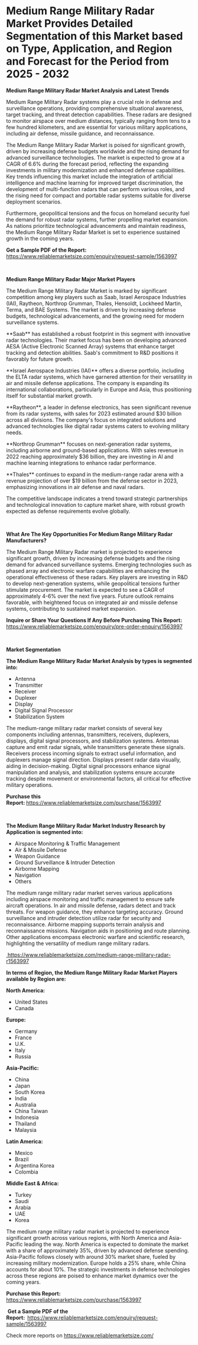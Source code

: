<p><h1>Medium Range Military Radar Market Provides Detailed Segmentation of this Market based on Type, Application, and Region and Forecast for the Period from 2025 - 2032</h1></p><p><strong>Medium Range Military Radar Market Analysis and Latest Trends</strong></p>
<p><p>Medium Range Military Radar systems play a crucial role in defense and surveillance operations, providing comprehensive situational awareness, target tracking, and threat detection capabilities. These radars are designed to monitor airspace over medium distances, typically ranging from tens to a few hundred kilometers, and are essential for various military applications, including air defense, missile guidance, and reconnaissance.</p><p>The Medium Range Military Radar Market is poised for significant growth, driven by increasing defense budgets worldwide and the rising demand for advanced surveillance technologies. The market is expected to grow at a CAGR of 6.6% during the forecast period, reflecting the expanding investments in military modernization and enhanced defense capabilities. Key trends influencing this market include the integration of artificial intelligence and machine learning for improved target discrimination, the development of multi-function radars that can perform various roles, and the rising need for compact and portable radar systems suitable for diverse deployment scenarios.</p><p>Furthermore, geopolitical tensions and the focus on homeland security fuel the demand for robust radar systems, further propelling market expansion. As nations prioritize technological advancements and maintain readiness, the Medium Range Military Radar Market is set to experience sustained growth in the coming years.</p></p>
<p><strong>Get a Sample PDF of the Report:&nbsp;</strong> <a href="https://www.reliablemarketsize.com/enquiry/request-sample/1563997?utm_campaign=2003&utm_medium=2&utm_source=Github&utm_content=ia&utm_term=27022025&utm_id=medium-range-military-radar">https://www.reliablemarketsize.com/enquiry/request-sample/1563997</a></p>
<p>&nbsp;</p>
<p><strong>Medium Range Military Radar Major Market Players</strong></p>
<p><p>The Medium Range Military Radar Market is marked by significant competition among key players such as Saab, Israel Aerospace Industries (IAI), Raytheon, Northrop Grumman, Thales, Hensoldt, Lockheed Martin, Terma, and BAE Systems. The market is driven by increasing defense budgets, technological advancements, and the growing need for modern surveillance systems.</p><p>**Saab** has established a robust footprint in this segment with innovative radar technologies. Their market focus has been on developing advanced AESA (Active Electronic Scanned Array) systems that enhance target tracking and detection abilities. Saab's commitment to R&D positions it favorably for future growth.</p><p>**Israel Aerospace Industries (IAI)** offers a diverse portfolio, including the ELTA radar systems, which have garnered attention for their versatility in air and missile defense applications. The company is expanding its international collaborations, particularly in Europe and Asia, thus positioning itself for substantial market growth.</p><p>**Raytheon**, a leader in defense electronics, has seen significant revenue from its radar systems, with sales for 2023 estimated around $30 billion across all divisions. The company's focus on integrated solutions and advanced technologies like digital radar systems caters to evolving military needs.</p><p>**Northrop Grumman** focuses on next-generation radar systems, including airborne and ground-based applications. With sales revenue in 2022 reaching approximately $36 billion, they are investing in AI and machine learning integrations to enhance radar performance.</p><p>**Thales** continues to expand in the medium-range radar arena with a revenue projection of over $19 billion from the defense sector in 2023, emphasizing innovations in air defense and naval radars.</p><p>The competitive landscape indicates a trend toward strategic partnerships and technological innovation to capture market share, with robust growth expected as defense requirements evolve globally.</p></p>
<p>&nbsp;</p>
<p><strong>What Are The Key Opportunities For Medium Range Military Radar Manufacturers?</strong></p>
<p><p>The Medium Range Military Radar market is projected to experience significant growth, driven by increasing defense budgets and the rising demand for advanced surveillance systems. Emerging technologies such as phased array and electronic warfare capabilities are enhancing the operational effectiveness of these radars. Key players are investing in R&D to develop next-generation systems, while geopolitical tensions further stimulate procurement. The market is expected to see a CAGR of approximately 4-6% over the next five years. Future outlook remains favorable, with heightened focus on integrated air and missile defense systems, contributing to sustained market expansion.</p></p>
<p><strong>Inquire or Share Your Questions If Any Before Purchasing This Report:</strong> <a href="https://www.reliablemarketsize.com/enquiry/pre-order-enquiry/1563997?utm_campaign=2003&utm_medium=2&utm_source=Github&utm_content=ia&utm_term=27022025&utm_id=medium-range-military-radar">https://www.reliablemarketsize.com/enquiry/pre-order-enquiry/1563997</a></p>
<p>&nbsp;</p>
<p><strong>Market Segmentation</strong></p>
<p><strong>The Medium Range Military Radar Market Analysis by types is segmented into:</strong></p>
<p><ul><li>Antenna</li><li>Transmitter</li><li>Receiver</li><li>Duplexer</li><li>Display</li><li>Digital Signal Processor</li><li>Stabilization System</li></ul></p>
<p><p>The medium-range military radar market consists of several key components including antennas, transmitters, receivers, duplexers, displays, digital signal processors, and stabilization systems. Antennas capture and emit radar signals, while transmitters generate these signals. Receivers process incoming signals to extract useful information, and duplexers manage signal direction. Displays present radar data visually, aiding in decision-making. Digital signal processors enhance signal manipulation and analysis, and stabilization systems ensure accurate tracking despite movement or environmental factors, all critical for effective military operations.</p></p>
<p><strong>Purchase this Report:&nbsp;</strong><a href="https://www.reliablemarketsize.com/purchase/1563997?utm_campaign=2003&utm_medium=2&utm_source=Github&utm_content=ia&utm_term=27022025&utm_id=medium-range-military-radar">https://www.reliablemarketsize.com/purchase/1563997</a></p>
<p>&nbsp;</p>
<p><strong>The Medium Range Military Radar Market Industry Research by Application is segmented into:</strong></p>
<p><ul><li>Airspace Monitoring & Traffic Management</li><li>Air & Missile Defense</li><li>Weapon Guidance</li><li>Ground Surveillance & Intruder Detection</li><li>Airborne Mapping</li><li>Navigation</li><li>Others</li></ul></p>
<p><p>The medium range military radar market serves various applications including airspace monitoring and traffic management to ensure safe aircraft operations. In air and missile defense, radars detect and track threats. For weapon guidance, they enhance targeting accuracy. Ground surveillance and intruder detection utilize radar for security and reconnaissance. Airborne mapping supports terrain analysis and reconnaissance missions. Navigation aids in positioning and route planning. Other applications encompass electronic warfare and scientific research, highlighting the versatility of medium range military radars.</p></p>
<p><a href="https://www.reliablemarketsize.com/medium-range-military-radar-r1563997?utm_campaign=2003&utm_medium=2&utm_source=Github&utm_content=ia&utm_term=27022025&utm_id=medium-range-military-radar">&nbsp;https://www.reliablemarketsize.com/medium-range-military-radar-r1563997</a></p>
<p><strong>In terms of Region, the Medium Range Military Radar Market Players available by Region are:</strong></p>
<p>
    <p> <strong> North America: </strong>
        <ul>
            <li>United States</li>
            <li>Canada</li>
        </ul>
        </p> 
    <p> <strong> Europe: </strong>
        <ul>
            <li>Germany</li>
            <li>France</li>
            <li>U.K.</li>
            <li>Italy</li>
            <li>Russia</li>
        </ul>
        </p> 
    <p> <strong> Asia-Pacific: </strong>
        <ul>
            <li>China</li>
            <li>Japan</li>
            <li>South Korea</li>
            <li>India</li>
            <li>Australia</li>
            <li>China Taiwan</li>
            <li>Indonesia</li>
            <li>Thailand</li>
            <li>Malaysia</li>
        </ul>
        </p> 
    <p> <strong> Latin America: </strong>
        <ul>
            <li>Mexico</li>
            <li>Brazil</li>
            <li>Argentina Korea</li>
            <li>Colombia</li>
        </ul>
        </p> 
    <p> <strong> Middle East & Africa: </strong>
        <ul>
            <li>Turkey</li>
            <li>Saudi</li>
            <li>Arabia</li>
            <li>UAE</li>
            <li>Korea</li>
        </ul>
    </p>
    </p>
<p><p>The medium range military radar market is projected to experience significant growth across various regions, with North America and Asia-Pacific leading the way. North America is expected to dominate the market with a share of approximately 35%, driven by advanced defense spending. Asia-Pacific follows closely with around 30% market share, fueled by increasing military modernization. Europe holds a 25% share, while China accounts for about 10%. The strategic investments in defense technologies across these regions are poised to enhance market dynamics over the coming years.</p></p>
<p><strong>Purchase this Report: </strong><a href="https://www.reliablemarketsize.com/purchase/1563997?utm_campaign=2003&utm_medium=2&utm_source=Github&utm_content=ia&utm_term=27022025&utm_id=medium-range-military-radar">https://www.reliablemarketsize.com/purchase/1563997</a></p>
<p>&nbsp;<strong>Get a Sample PDF of the Report:&nbsp;&nbsp;</strong><a href="https://www.reliablemarketsize.com/enquiry/request-sample/1563997?utm_campaign=2003&utm_medium=2&utm_source=Github&utm_content=ia&utm_term=27022025&utm_id=medium-range-military-radar">https://www.reliablemarketsize.com/enquiry/request-sample/1563997</a></p>
<p><strong></strong></p>
<p>Check more reports on <a href="https://www.reliablemarketsize.com/?utm_campaign=2003&utm_medium=2&utm_source=Github&utm_content=ia&utm_term=27022025&utm_id=medium-range-military-radar">https://www.reliablemarketsize.com/</a></p>